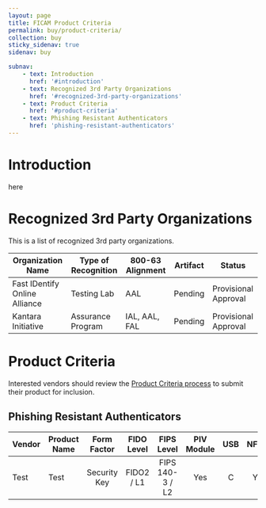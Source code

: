 ```yaml
---
layout: page
title: FICAM Product Criteria
permalink: buy/product-criteria/
collection: buy
sticky_sidenav: true
sidenav: buy

subnav:
    - text: Introduction
      href: '#introduction'
    - text: Recognized 3rd Party Organizations
      href: '#recognized-3rd-party-organizations'
    - text: Product Criteria
      href: '#product-criteria'
    - text: Phishing Resistant Authenticators
      href: 'phishing-resistant-authenticators'
---
```


# Introduction

here

# Recognized 3rd Party Organizations

This is a list of recognized 3rd party organizations.

| Organization Name | Type of Recognition | 800-63 Alignment | Artifact | Status | 
| ------ | ------ | -------- | ------ | ------- |
| Fast IDentify Online Alliance | Testing Lab | AAL | Pending | Provisional Approval |
| Kantara Initiative | Assurance Program | IAL, AAL, FAL | Pending | Provisional Approval |

# Product Criteria

Interested vendors should review the [Product Criteria process]({{site.baseurl}}/sell/ficampc/) to submit their product for inclusion.

## Phishing Resistant Authenticators



| Vendor | Product Name | Form Factor |  FIDO Level | FIPS Level | PIV Module | USB | NFC | BT | AAGUID | Data Added |
| ------ | ------------ | :---------: | :---------: | :--------: | :--------: | :-: | :-: | :-: | :---: | :--------: |
| Test | Test | Security Key | FIDO2 / L1 | FIPS 140-3 / L2 | Yes | C | Y | Y | number | 01/01/2023|


